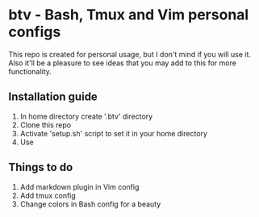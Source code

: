 # btv - Bash, Tmux and Vim personal configs

This repo is created for personal usage, but I don't mind if you will use it. Also it'll be a pleasure to see ideas that you may add to this for more functionality.

## Installation guide

  1. In home directory create '.btv' directory
  2. Clone this repo
  3. Activate 'setup.sh' script to set it in your home directory
  4. Use

## Things to do

  1. Add markdown plugin in Vim config
  2. Add tmux config
  3. Change colors in Bash config for a beauty
